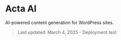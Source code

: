 # Acta AI

AI-powered content generation for WordPress sites.

> Last updated: March 4, 2025 - Deployment test
